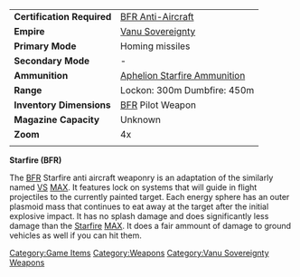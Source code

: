 |                            |                                                                            |
| -------------------------- | -------------------------------------------------------------------------- |
| **Certification Required** | [BFR Anti-Aircraft](BFR_Anti-Aircraft.md "wikilink")                       |
| **Empire**                 | [Vanu Sovereignty](Vanu_Sovereignty.md "wikilink")                         |
| **Primary Mode**           | Homing missiles                                                            |
| **Secondary Mode**         | \-                                                                         |
| **Ammunition**             | [Aphelion Starfire Ammunition](Aphelion_Starfire_Ammunition.md "wikilink") |
| **Range**                  | Lockon: 300m Dumbfire: 450m                                                |
| **Inventory Dimensions**   | [BFR](BFR.md "wikilink") Pilot Weapon                                      |
| **Magazine Capacity**      | Unknown                                                                    |
| **Zoom**                   | 4x                                                                         |
|                            |                                                                            |

**Starfire (BFR)**

The [BFR](BFR.md "wikilink") Starfire anti aircraft weaponry is an
adaptation of the similarly named [VS](VS.md "wikilink")
[MAX](MAX.md "wikilink"). It features lock on systems that will guide in
flight projectiles to the currently painted target. Each energy sphere
has an outer plasmoid mass that continues to eat away at the target
after the initial explosive impact. It has no splash damage and does
significantly less damage than the [Starfire](Starfire.md "wikilink")
[MAX](MAX.md "wikilink"). It does a fair ammount of damage to ground
vehicles as well if you can hit them.

[Category:Game Items](Category:Game_Items.md "wikilink")
[Category:Weapons](Category:Weapons.md "wikilink") [Category:Vanu
Sovereignty Weapons](Category:Vanu_Sovereignty_Weapons.md "wikilink")
